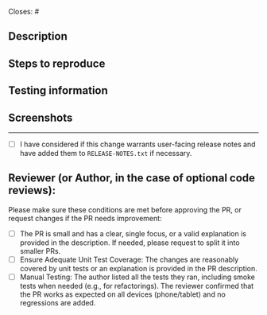 <!-- Remember about a good descriptive title. -->

Closes: #
<!-- Id number of the GitHub issue this PR addresses. -->

## Description
<!-- Take the time to write a good summary. Why is it needed? What does it do? When fixing bugs try to avoid just writing “See original issue” – clarify what the problem was and how you’ve fixed it. -->

## Steps to reproduce
<!-- Step-by-step testing instructions. For new user flows, consider instead stating the goal of the workflow and see if your PR reviewer can accomplish the workflow without specific steps! -->

## Testing information
<!-- This is your opportunity to break out individual scenarios that need testing (when necessary) and/or include a checklist for the reviewer to go through. Consider documenting the following from your own completed testing: devices used, alternate workflows, edge cases, affected areas, critical flows, areas not tested, and any remaining unknowns. Provide feedback on this new section of the PR template through Sept 30, 2024 to Apps Quality; additional context here: https://woomobilep2.wordpress.com/2024/05/06/woocommerce-mobile-quality-report-march-april/#comment-12036 -->

## Screenshots
<!-- Include before and after images or gifs when appropriate. -->

---
- [ ] I have considered if this change warrants user-facing release notes and have added them to `RELEASE-NOTES.txt` if necessary.

## Reviewer (or Author, in the case of optional code reviews):

Please make sure these conditions are met before approving the PR, or request changes if the PR needs improvement:

- [ ] The PR is small and has a clear, single focus, or a valid explanation is provided in the description. If needed, please request to split it into smaller PRs.
- [ ] Ensure Adequate Unit Test Coverage: The changes are reasonably covered by unit tests or an explanation is provided in the PR description.
- [ ] Manual Testing: The author listed all the tests they ran, including smoke tests when needed (e.g., for refactorings). The reviewer confirmed that the PR works as expected on all devices (phone/tablet) and no regressions are added.
